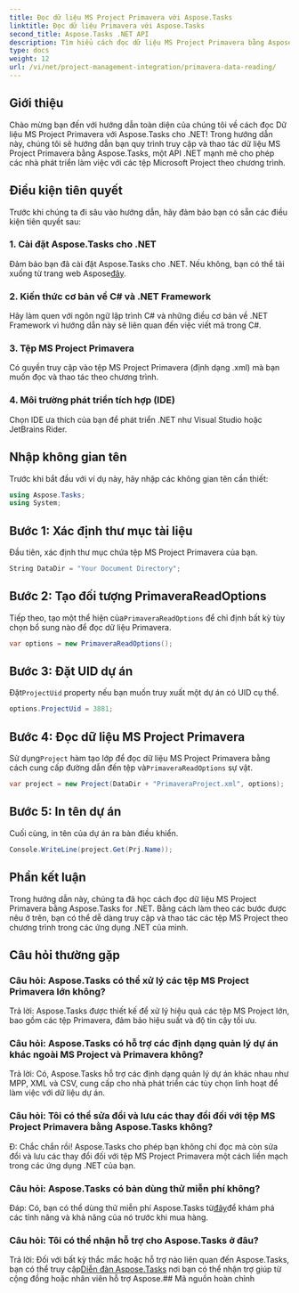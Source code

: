 ```yaml
---
title: Đọc dữ liệu MS Project Primavera với Aspose.Tasks
linktitle: Đọc dữ liệu Primavera với Aspose.Tasks
second_title: Aspose.Tasks .NET API
description: Tìm hiểu cách đọc dữ liệu MS Project Primavera bằng Aspose.Tasks for .NET. Hướng dẫn từng bước với các ví dụ về mã.
type: docs
weight: 12
url: /vi/net/project-management-integration/primavera-data-reading/
---
```

## Giới thiệu
Chào mừng bạn đến với hướng dẫn toàn diện của chúng tôi về cách đọc Dữ liệu MS Project Primavera với Aspose.Tasks cho .NET! Trong hướng dẫn này, chúng tôi sẽ hướng dẫn bạn quy trình truy cập và thao tác dữ liệu MS Project Primavera bằng Aspose.Tasks, một API .NET mạnh mẽ cho phép các nhà phát triển làm việc với các tệp Microsoft Project theo chương trình.
## Điều kiện tiên quyết
Trước khi chúng ta đi sâu vào hướng dẫn, hãy đảm bảo bạn có sẵn các điều kiện tiên quyết sau:
### 1. Cài đặt Aspose.Tasks cho .NET
 Đảm bảo bạn đã cài đặt Aspose.Tasks cho .NET. Nếu không, bạn có thể tải xuống từ trang web Aspose[đây](https://releases.aspose.com/tasks/net/).
### 2. Kiến thức cơ bản về C# và .NET Framework
Hãy làm quen với ngôn ngữ lập trình C# và những điều cơ bản về .NET Framework vì hướng dẫn này sẽ liên quan đến việc viết mã trong C#.
### 3. Tệp MS Project Primavera
Có quyền truy cập vào tệp MS Project Primavera (định dạng .xml) mà bạn muốn đọc và thao tác theo chương trình.
### 4. Môi trường phát triển tích hợp (IDE)
Chọn IDE ưa thích của bạn để phát triển .NET như Visual Studio hoặc JetBrains Rider.

## Nhập không gian tên
Trước khi bắt đầu với ví dụ này, hãy nhập các không gian tên cần thiết:
```csharp
using Aspose.Tasks;
using System;

```

## Bước 1: Xác định thư mục tài liệu
Đầu tiên, xác định thư mục chứa tệp MS Project Primavera của bạn.
```csharp
String DataDir = "Your Document Directory";
```
## Bước 2: Tạo đối tượng PrimaveraReadOptions
 Tiếp theo, tạo một thể hiện của`PrimaveraReadOptions` để chỉ định bất kỳ tùy chọn bổ sung nào để đọc dữ liệu Primavera.
```csharp
var options = new PrimaveraReadOptions();
```
## Bước 3: Đặt UID dự án
 Đặt`ProjectUid` property nếu bạn muốn truy xuất một dự án có UID cụ thể.
```csharp
options.ProjectUid = 3881;
```
## Bước 4: Đọc dữ liệu MS Project Primavera
 Sử dụng`Project` hàm tạo lớp để đọc dữ liệu MS Project Primavera bằng cách cung cấp đường dẫn đến tệp và`PrimaveraReadOptions` sự vật.
```csharp
var project = new Project(DataDir + "PrimaveraProject.xml", options);
```
## Bước 5: In tên dự án
Cuối cùng, in tên của dự án ra bàn điều khiển.
```csharp
Console.WriteLine(project.Get(Prj.Name));
```

## Phần kết luận
Trong hướng dẫn này, chúng ta đã học cách đọc dữ liệu MS Project Primavera bằng Aspose.Tasks for .NET. Bằng cách làm theo các bước được nêu ở trên, bạn có thể dễ dàng truy cập và thao tác các tệp MS Project theo chương trình trong các ứng dụng .NET của mình.
## Câu hỏi thường gặp
### Câu hỏi: Aspose.Tasks có thể xử lý các tệp MS Project Primavera lớn không?
Trả lời: Aspose.Tasks được thiết kế để xử lý hiệu quả các tệp MS Project lớn, bao gồm các tệp Primavera, đảm bảo hiệu suất và độ tin cậy tối ưu.
### Câu hỏi: Aspose.Tasks có hỗ trợ các định dạng quản lý dự án khác ngoài MS Project và Primavera không?
Trả lời: Có, Aspose.Tasks hỗ trợ các định dạng quản lý dự án khác nhau như MPP, XML và CSV, cung cấp cho nhà phát triển các tùy chọn linh hoạt để làm việc với dữ liệu dự án.
### Câu hỏi: Tôi có thể sửa đổi và lưu các thay đổi đối với tệp MS Project Primavera bằng Aspose.Tasks không?
Đ: Chắc chắn rồi! Aspose.Tasks cho phép bạn không chỉ đọc mà còn sửa đổi và lưu các thay đổi đối với tệp MS Project Primavera một cách liền mạch trong các ứng dụng .NET của bạn.
### Câu hỏi: Aspose.Tasks có bản dùng thử miễn phí không?
 Đáp: Có, bạn có thể dùng thử miễn phí Aspose.Tasks từ[đây](https://releases.aspose.com/)để khám phá các tính năng và khả năng của nó trước khi mua hàng.
### Câu hỏi: Tôi có thể nhận hỗ trợ cho Aspose.Tasks ở đâu?
 Trả lời: Đối với bất kỳ thắc mắc hoặc hỗ trợ nào liên quan đến Aspose.Tasks, bạn có thể truy cập[Diễn đàn Aspose.Tasks](https://forum.aspose.com/c/tasks/15) nơi bạn có thể nhận trợ giúp từ cộng đồng hoặc nhân viên hỗ trợ Aspose.## Mã nguồn hoàn chỉnh